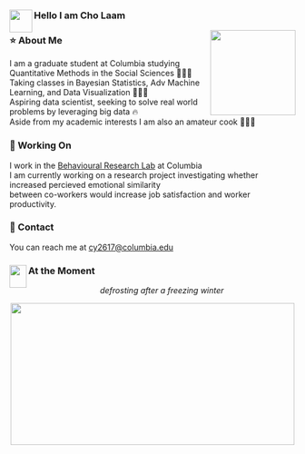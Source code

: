 ### Hello I am Cho Laam <img src="https://media.giphy.com/media/gM5qFksULw54NMWyry/giphy.gif" width="40" height="40" img align="left"/>

<img src="https://tenor.com/view/cat-computer-typing-working-funny-cats-gif-12030261.gif" width="150" height="150" img align="right" />

### ⭐   About Me 
I am a graduate student at Columbia studying Quantitative Methods in the Social Sciences 👩🏻‍🎓
</br>Taking classes in Bayesian Statistics, Adv Machine Learning, and Data Visualization 👩🏻‍💻
</br>Aspiring data scientist, seeking to solve real world problems by leveraging big data 🔥
</br>Aside from my academic interests I am also an amateur cook 👩🏻‍🍳 

### 📂   Working On
I work in the [Behavioural Research Lab](https://www8.gsb.columbia.edu/behaviorlab/) at Columbia 
</br>I am currently working on a research project investigating whether increased percieved emotional similarity 
</br>between co-workers would increase job satisfaction and worker productivity. 

### 📧    Contact
You can reach me at cy2617@columbia.edu


### At the Moment <img src="https://media.giphy.com/media/h7iwdwDAAhrAcpG41n/giphy.gif" width="30" height="40" img align="left"/>
<p align="center"><i> defrosting after a freezing winter </i></p>
<p align="center"> <img src="https://tenor.com/view/this-is-fine-fire-coffee-dog-gif-10959043.gif" width="500" height="250" /> </p>


